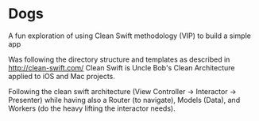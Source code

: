 # Dogs
A fun exploration of using Clean Swift methodology (VIP) to build a simple app

Was following the directory structure and templates as described in http://clean-swift.com/
Clean Swift is Uncle Bob's Clean Architecture applied to iOS and Mac projects.

Following the clean swift architecture (View Controller -> Interactor -> Presenter) 
while having also a Router (to navigate), Models (Data), and Workers (do the heavy lifting the interactor needs).
